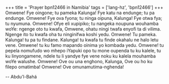 +++
title = 'Prayer bpn12466 in Namibia'
tags = ['lang-hz', 'bpn12466']
+++
Omwene! Fye oingone; tu pameka Kalunga! Fye katu na endunge; tu pa endunge. Omwene! Fye ova fyona; tu ninga oipuna, Kalunga! Fye otwa fya; tu nyumuna. Omwene! Ofye eli xupipiko; tu nangeka noupuna wouhamba woYe: ngenge oto tu kwafa, Omwene, ohatu ningi twafa enyofi ta di vilima. Ngenge ito tu kwafa oha tu ninginifwa koshi yedu. Omwene! Tu pameka. Kalunga! tu pa tu findane. Kalunga! tu kwafa tu finde okahalu ne halo letu vene. Omwene! tu ku famo mapando oinima yo kombada yedu. Omwene! tu pepela nomufudo wo mhepo iYapuki opo tu mone oupenda tu ku kalele, tu ku linyongamene, ndele tu li yandye fye vene noku ku kalela mouhamba woYe walushe. Omwene! Ove ou una enghono, Kalunga, Ove ou ho ku filepo omatimba! Omwene! Ove omunamutima-nghenda!

-- Abdu'l-Bahá
